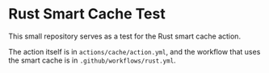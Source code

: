 # Rust Smart Cache Test

This small repository serves as a test for the Rust smart cache action. 

The action itself is in `actions/cache/action.yml`, and the workflow that uses the smart cache is in `.github/workflows/rust.yml`. 
